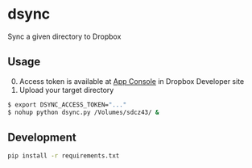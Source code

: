 # dsync
Sync a given directory to Dropbox

## Usage

0. Access token is available at [App Console](https://www.dropbox.com/developers/apps/) in Dropbox Developer site
0. Upload your target directory

```bash
$ export DSYNC_ACCESS_TOKEN="..."
$ nohup python dsync.py /Volumes/sdcz43/ &
```

## Development

 ```bash
pip install -r requirements.txt
```
